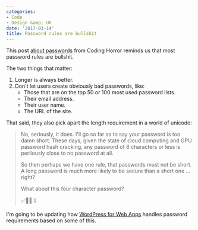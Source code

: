 ```yaml
---
categories:
- Code
- Design &amp; UX
date: '2017-03-14'
title: Password rules are bullshit
---
```


This post [about passwords](https://blog.codinghorror.com/password-rules-are-bullshit/) from Coding Horror reminds us that most password rules are bullshit.

The two things that matter:

1. Longer is always better.
2. Don't let users create obviously bad passwords, like:
    - Those that are on the top 50 or 100 most used password lists.
    - Their email address.
    - Their user name.
    - The URL of the site.

That said, they also pick apart the length requirement in a world of unicode:

> No, seriously, it does. I'll go so far as to say your password is too damn short. These days, given the state of cloud computing and GPU password hash cracking, any password of 8 characters or less is perilously close to no password at all.
>
> So then perhaps we have one rule, that passwords must not be short. A long password is much more likely to be secure than a short one … right?
>
> What about this four character password?
>
> ✅&#x1f40e;&#x1f50b;&#x1f587;️

I'm going to be updating how [WordPress for Web Apps](https://github.com/cferdinandi/gmt-wordpress-for-web-apps) handles password requirements based on some of this.